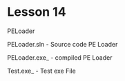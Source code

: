# Lesson 14 

PELoader

PELoader.sln - Source code PE Loader

PELoader.exe_ - compiled PE Loader

Test.exe_ - Test exe File

